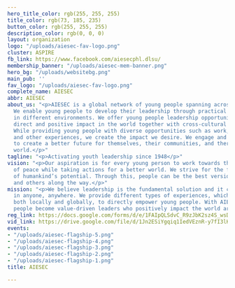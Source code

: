 ```yaml
---
hero_title_color: rgb(255, 255, 255)
title_color: rgb(73, 185, 235)
button_color: rgb(255, 255, 255)
description_color: rgb(0, 0, 0)
layout: organization
logo: "/uploads/aiesec-fav-logo.png"
cluster: ASPIRE
fb_link: https://www.facebook.com/aiesecphl.dlsu/
membership_banner: "/uploads/aiesec-mem-banner.png"
hero_bg: "/uploads/websitebg.png"
main_pub: ''
fav_logo: "/uploads/aiesec-fav-logo.png"
complete_name: AIESEC
abbr: AIESEC
about_us: "<p>AIESEC is a global network of young people spanning across 111 countries.
  We enable young people to develop their leadership through practical experiences
  in different environments. We offer young people leadership opportunities to create
  direct and positive impact in the world together with cross-cultural opportunities.
  While providing young people with diverse opportunities such as work, volunteering,
  and other experiences, we create the impact we desire. We engage and develop youth
  to create a better future for themselves, their communities, and therefore, the
  world.</p>"
tagline: "<p>Activating youth leadership since 1948</p>"
vision: "<p>Our aspiration is for every young person to work towards their understanding
  of peace while taking actions for a better world. We strive for the fulfillment
  of humankind’s potential. Through this, people can be the best version of themselves
  and others along the way.</p>"
mission: "<p>We believe leadership is the fundamental solution and it can be developed
  in anyone, anywhere. We provide different types of experiences, which engage people
  both locally and globally, to directly empower young people. With AIESEC, young
  people become value-driven leaders who positively impact the world around them.</p>"
reg_link: https://docs.google.com/forms/d/e/1FAIpQLSdvC_R9zJbK2sz4S_wsDQldOzanoRGSrwV-YVG6mpdeKWVcgw/viewform?usp=sf_link
vid_link: https://drive.google.com/file/d/1Jn2ESiYgqiq1IedVEznR-y7fI3lKLriP/preview
events:
- "/uploads/aiesec-flagship-5.png"
- "/uploads/aiesec-flagship-4.png"
- "/uploads/aiesec-flagship-3.png"
- "/uploads/aiesec-flagship-2.png"
- "/uploads/aiesec-flagship-1.png"
title: AIESEC

---
```

